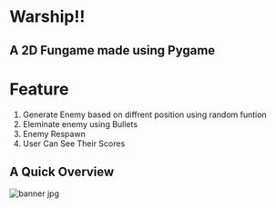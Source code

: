 <h1>Warship!!</h1>
<h2>A 2D Fungame made using Pygame</h2>

<h1 className="text-white font-bold">Feature</h1>
<ol>
  <li>Generate Enemy based on diffrent position using random funtion</li>
  <li>Eleminate enemy using Bullets</li>
  <li>Enemy Respawn</li>
  <li>User Can See Their Scores</li>
</ol>

<h2>A Quick Overview</h2>

![banner jpg](https://github.com/user-attachments/assets/48a323d5-329d-42f2-80b9-f2196f784dd3)
